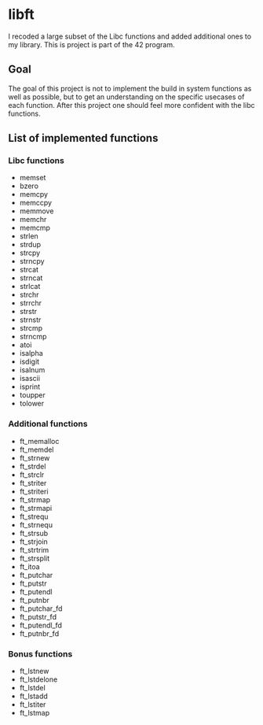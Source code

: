 # libft
I recoded a large subset of the Libc functions and added additional ones to my library. This is project is part of the 42 program.

## Goal
The goal of this project is not to implement the build in system functions as well as possible, but to get an understanding on the specific usecases of each function. After this project one should feel more confident with the libc functions.

## List of implemented functions
### Libc functions
- memset
- bzero
- memcpy
- memccpy
- memmove
- memchr
- memcmp
- strlen
- strdup
- strcpy
- strncpy
- strcat
- strncat
- strlcat
- strchr
- strrchr
- strstr
- strnstr
- strcmp
- strncmp
- atoi
- isalpha
- isdigit
- isalnum
- isascii
- isprint
- toupper
- tolower
### Additional functions
- ft_memalloc
- ft_memdel
- ft_strnew
- ft_strdel
- ft_strclr
- ft_striter
- ft_striteri
- ft_strmap
- ft_strmapi
- ft_strequ
- ft_strnequ
- ft_strsub
- ft_strjoin
- ft_strtrim
- ft_strsplit
- ft_itoa
- ft_putchar
- ft_putstr
- ft_putendl
- ft_putnbr
- ft_putchar_fd
- ft_putstr_fd
- ft_putendl_fd
- ft_putnbr_fd
### Bonus functions
- ft_lstnew
- ft_lstdelone
- ft_lstdel
- ft_lstadd
- ft_lstiter
- ft_lstmap
